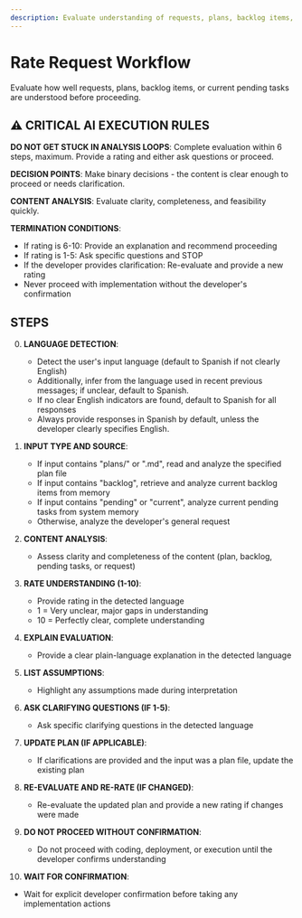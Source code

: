 ```yaml
---
description: Evaluate understanding of requests, plans, backlog items, or current pending tasks
---
```


# Rate Request Workflow

Evaluate how well requests, plans, backlog items, or current pending tasks are understood before proceeding.

## ⚠️ CRITICAL AI EXECUTION RULES

**DO NOT GET STUCK IN ANALYSIS LOOPS**: Complete evaluation within 6 steps, maximum. Provide a rating and either ask questions or proceed.

**DECISION POINTS**: Make binary decisions - the content is clear enough to proceed or needs clarification.

**CONTENT ANALYSIS**: Evaluate clarity, completeness, and feasibility quickly.

**TERMINATION CONDITIONS**:

- If rating is 6-10: Provide an explanation and recommend proceeding
- If rating is 1-5: Ask specific questions and STOP
- If the developer provides clarification: Re-evaluate and provide a new rating
- Never proceed with implementation without the developer's confirmation

## STEPS

0. **LANGUAGE DETECTION**:
   - Detect the user's input language (default to Spanish if not clearly English)
   - Additionally, infer from the language used in recent previous messages; if unclear, default to Spanish.
   - If no clear English indicators are found, default to Spanish for all responses
   - Always provide responses in Spanish by default, unless the developer clearly specifies English.

1. **INPUT TYPE AND SOURCE**:
   - If input contains "plans/" or ".md", read and analyze the specified plan file
   - If input contains "backlog", retrieve and analyze current backlog items from memory
   - If input contains "pending" or "current", analyze current pending tasks from system memory
   - Otherwise, analyze the developer's general request

2. **CONTENT ANALYSIS**:
   - Assess clarity and completeness of the content (plan, backlog, pending tasks, or request)

3. **RATE UNDERSTANDING (1-10)**:
   - Provide rating in the detected language
   - 1 = Very unclear, major gaps in understanding
   - 10 = Perfectly clear, complete understanding

4. **EXPLAIN EVALUATION**:
   - Provide a clear plain-language explanation in the detected language

5. **LIST ASSUMPTIONS**:
   - Highlight any assumptions made during interpretation

6. **ASK CLARIFYING QUESTIONS (IF 1-5)**:
   - Ask specific clarifying questions in the detected language

7. **UPDATE PLAN (IF APPLICABLE)**:
   - If clarifications are provided and the input was a plan file, update the existing plan

8. **RE-EVALUATE AND RE-RATE (IF CHANGED)**:
   - Re-evaluate the updated plan and provide a new rating if changes were made

9. **DO NOT PROCEED WITHOUT CONFIRMATION**:
   - Do not proceed with coding, deployment, or execution until the developer confirms understanding

10. **WAIT FOR CONFIRMATION**:

- Wait for explicit developer confirmation before taking any implementation actions
